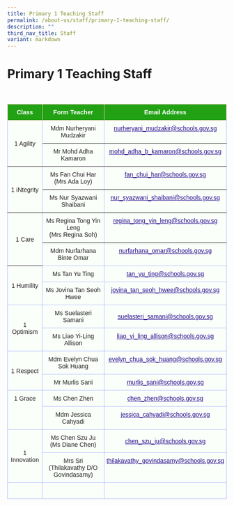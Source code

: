 ```yaml
---
title: Primary 1 Teaching Staff
permalink: /about-us/staff/primary-1-teaching-staff/
description: ""
third_nav_title: Staff
variant: markdown
---
```

Primary 1 Teaching Staff
========================

<br>

<style type="text/css">
.tg  {border-collapse:collapse;border-color:#aabcfe;border-spacing:0;}
.tg td{background-color:#e8edff;border-color:#aabcfe;border-style:solid;border-width:1px;color:#669;
  font-family:Arial, sans-serif;font-size:14px;overflow:hidden;padding:10px 5px;word-break:normal;}
.tg th{background-color:#b9c9fe;border-color:#aabcfe;border-style:solid;border-width:1px;color:#039;
  font-family:Arial, sans-serif;font-size:14px;font-weight:normal;overflow:hidden;padding:10px 5px;word-break:normal;}
.tg .tg-c8an{background-color:#97E3BD;color:#222;text-align:center;vertical-align:middle}
.tg .tg-g24l{background-color:#FBFFFA;border-color:inherit;color:#21088A;font-weight:bold;text-align:center;
  text-decoration:underline;vertical-align:top}
.tg .tg-ug26{background-color:#FBFFFA;border-color:inherit;color:#222;text-align:center;vertical-align:middle}
.tg .tg-4k5m{background-color:#FBFFFA;color:#222;text-align:center;vertical-align:top}
.tg .tg-ble8{background-color:#97E3BD;color:#21088A;font-weight:bold;text-align:center;text-decoration:underline;vertical-align:top}
.tg .tg-fskk{background-color:#FBFFFA;color:#21088A;font-weight:bold;text-align:center;text-decoration:underline;vertical-align:top}
.tg .tg-ehgc{background-color:#22A114;border-color:#ffccc9;color:#FBFFFA;font-weight:bold;text-align:center;vertical-align:top}
.tg .tg-djmn{background-color:#FBFFFA;border-color:inherit;color:#222;text-align:center;vertical-align:middle}
.tg .tg-33ww{background-color:#FBFFFA;border-color:inherit;color:#21088A;font-weight:bold;text-align:center;
  text-decoration:underline;vertical-align:top}
.tg .tg-s6uv{background-color:#FBFFFA;color:#222;text-align:center;vertical-align:middle}
.tg .tg-rxka{background-color:#FBFFFA;color:#222;text-align:center;vertical-align:middle}
.tg .tg-agmf{background-color:#FBFFFA;color:#21088A;font-weight:bold;text-align:center;text-decoration:underline;vertical-align:top}
.tg .tg-a3j2{background-color:#FFF;color:#222;text-align:center;vertical-align:middle}
.tg .tg-0pyt{background-color:#FFF;color:#21088A;font-weight:bold;text-align:center;text-decoration:underline;vertical-align:top}
</style>
<table class="tg">
<thead>
  <tr>
    <th class="tg-ehgc">Class</th>
    <th class="tg-ehgc">Form Teacher</th>
    <th class="tg-ehgc">Email Address</th>
  </tr>
</thead>
<tbody>
  <tr>
    <td class="tg-djmn" rowspan="2"><span style="color:#222;background-color:#FBFFFA">1 Agility</span></td>
    <td class="tg-djmn"><span style="color:#222;background-color:#FBFFFA">Mdm Nurheryani Mudzakir</span><br></td>
    <td class="tg-33ww"><a href="mailto:nurheryani_mudzakir@schools.gov.sg"><span style="font-weight:500;text-decoration:underline;color:#21088A">nurheryani_mudzakir@schools.gov.sg</span></a><br></td>
  </tr>
  <tr>
    <td class="tg-ug26"><span style="color:#222;background-color:#FBFFFA">Mr Mohd Adha Kamaron</span><br></td>
    <td class="tg-g24l"><a href="mailto:mohd_adha_b_kamaron@schools.gov.sg"><span style="font-weight:500;text-decoration:underline;color:#21088A">mohd_adha_b_kamaron@schools.gov.sg</span></a><br></td>
  </tr>
  <tr>
    <td class="tg-djmn" rowspan="2"><span style="color:#222;background-color:#FBFFFA">1 iNtegrity</span></td>
    <td class="tg-djmn"><span style="color:#222;background-color:#FBFFFA">Ms Fan Chui Har <br>(Mrs Ada Loy)</span><br></td>
    <td class="tg-33ww"><a href="mailto:fan_chui_har@schools.gov.sg"><span style="font-weight:500;text-decoration:underline;color:#21088A">fan_chui_har@schools.gov.sg</span></a><br></td>
  </tr>
  <tr>
    <td class="tg-ug26"><span style="color:#222;background-color:#FBFFFA">Ms Nur Syazwani Shaibani</span><br></td>
    <td class="tg-g24l"><a href="mailto:nur_syazwani_shaibani@schools.gov.sg"><span style="font-weight:500;text-decoration:underline;color:#21088A">nur_syazwani_shaibani@schools.gov.sg</span></a></td>
  </tr>
  <tr>
    <td class="tg-djmn" rowspan="2"><span style="color:#222;background-color:#FBFFFA">1 Care</span></td>
    <td class="tg-djmn"><span style="color:#222;background-color:#FBFFFA">Ms Regina Tong Yin Leng<br>(Mrs Regina Soh)</span><br></td>
    <td class="tg-33ww"><a href="mailto:regina_tong_yin_leng@schools.gov.sg"><span style="font-weight:500;text-decoration:underline;color:#21088A">regina_tong_yin_leng@schools.gov.sg</span></a><br></td>
  </tr>
  <tr>
    <td class="tg-s6uv"><span style="color:#222;background-color:#FBFFFA">Mdm Nurfarhana Binte Omar</span><br></td>
    <td class="tg-fskk"><a href="mailto:nurfarhana_omar@schools.gov.sg"><span style="font-weight:500;text-decoration:underline;color:#21088A">nurfarhana_omar@schools.gov.sg</span></a><br></td>
  </tr>
  <tr>
    <td class="tg-rxka" rowspan="2"><span style="color:#222;background-color:#FBFFFA">1 Humility</span></td>
    <td class="tg-4k5m"><span style="color:#222">Ms Tan Yu Ting</span></td>
    <td class="tg-agmf"><a href="mailto:tan_yu_ting@schools.gov.sg"><span style="font-weight:500;text-decoration:underline;color:#21088A">tan_yu_ting@schools.gov.sg</span></a><br></td>
  </tr>
  <tr>
    <td class="tg-s6uv"><span style="color:#222;background-color:#FBFFFA">Ms Jovina Tan Seoh Hwee</span></td>
    <td class="tg-fskk"><a href="mailto:jovina_tan_seoh_hwee@schools.gov.sg"><span style="font-weight:500;text-decoration:underline;color:#21088A">jovina_tan_seoh_hwee@schools.gov.sg</span></a><br></td>
  </tr>
  <tr>
    <td class="tg-rxka" rowspan="2"><span style="color:#222;background-color:#FBFFFA">1 Optimism</span></td>
    <td class="tg-rxka"><span style="color:#222;background-color:#FBFFFA">Ms Suelasteri Samani</span><br></td>
    <td class="tg-agmf" style="text-align: center; vertical-align: middle;"><a href="mailto:suelasteri_samani@schools.gov.sg"><span style="font-weight:500;text-decoration:underline;color:#21088A">suelasteri_samani@schools.gov.sg</span></a><br></td>
  </tr>
  <tr>
    <td class="tg-s6uv"><span style="color:#222;background-color:#FBFFFA">Ms Liao Yi-Ling Allison</span><br></td>
    <td class="tg-fskk"><a href="mailto:liao_yi_ling_allison@schools.gov.sg"><span style="font-weight:500;text-decoration:underline;color:#21088A">liao_yi_ling_allison@schools.gov.sg</span></a><br></td>
  </tr>
  <tr>
    <td class="tg-rxka" rowspan="2"><span style="color:#222;background-color:#FBFFFA">1 Respect</span></td>
    <td class="tg-rxka"><span style="color:#222;background-color:#FBFFFA">Mdm Evelyn Chua Sok Huang</span><br></td>
    <td class="tg-agmf"><a href="mailto:evelyn_chua_sok_huang@schools.gov.sg"><span style="font-weight:500;text-decoration:underline;color:#21088A">evelyn_chua_sok_huang@schools.gov.sg</span></a><br></td>
  </tr>
  <tr>
    <td class="tg-s6uv"><span style="color:#222;background-color:#FBFFFA">Mr Murlis Sani</span><br></td>
    <td class="tg-fskk"><a href="mailto:murlis_sani@schools.gov.sg"><span style="font-weight:500;text-decoration:underline;color:#21088A">murlis_sani@schools.gov.sg</span></a><br></td>
  </tr>
  <tr>
    <td class="tg-4k5m" rowspan="2"><span style="background-color:#FBFFFA">1 Grace</span><br></td>
    <td class="tg-rxka"><span style="color:#222;background-color:#FBFFFA">Ms Chen Zhen</span></td>
    <td class="tg-fskk"><a href="mailto:chen_zhen@schools.gov.sg"><span style="font-weight:500;text-decoration:underline;color:#21088A">chen_zhen@schools.gov.sg</span></a><br></td>
  </tr>
  <tr>
    <td class="tg-s6uv"><span style="color:#222;background-color:#FBFFFA">Mdm Jessica Cahyadi</span><br></td>
    <td class="tg-fskk"><a href="mailto:jessica_cahyadi@schools.gov.sg"><span style="font-weight:500;text-decoration:underline;color:#21088A">jessica_cahyadi@schools.gov.sg</span></a><br></td>
  </tr>
  <tr>
    <td class="tg-rxka" rowspan="2"><span style="color:#222;background-color:#FBFFFA">1 Innovation</span></td>
    <td class="tg-rxka"><span style="color:#222;background-color:#FBFFFA">Ms Chen Szu Ju</span><br><span style="color:#222;background-color:#FBFFFA"> (Ms Diane Chen)</span><br></td>
    <td class="tg-fskk" style="text-align: center; vertical-align: middle;"><a href="mailto:chen_szu_ju@schools.gov.sg"><span style="font-weight:500;text-decoration:underline;color:#21088A">chen_szu_ju@schools.gov.sg</span></a><br></td>
  </tr>
  <tr>
    <td class="tg-s6uv"><span style="color:#222;background-color:#FBFFFA">Mrs Sri <br>(Thilakavathy D/O Govindasamy)</span><br></td>
    <td class="tg-fskk"><a href="mailto:thilakavathy_govindasamy@schools.gov.sg"><span style="font-weight:500;text-decoration:underline;color:#21088A">thilakavathy_govindasamy@schools.gov.sg</span></a></td>
  </tr>
		<tr>
    <td class="tg-rxka"><span style="color:#222;background-color:#FBFFFA"></span></td>
    <td class="tg-rxka"><span style="color:#222;background-color:#FBFFFA"></span><br></td>
    <td class="tg-agmf"><br></td>
  </tr>

</tbody>
</table>